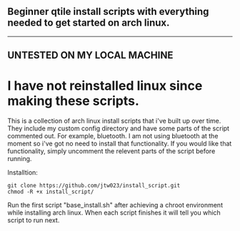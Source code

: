 ## Beginner qtile install scripts with everything needed to get started on arch linux.

<hr />

## UNTESTED ON MY LOCAL MACHINE
# I have not reinstalled linux since making these scripts.

This is a collection of arch linux install scripts that i've built up over time. They include my custom config directory and have some parts of the script commented out. For example, bluetooth. I am not using bluetooth at the moment so i've got no need to install that functionality. If you would like that functionality, simply uncomment the relevent parts of the script before running. 

Installtion:
~~~
git clone https://github.com/jtw023/install_script.git
chmod -R +x install_script/
~~~

Run the first script "base_install.sh" after achieving a chroot environment while installing arch linux. When each script finishes it will tell you which script to run next.  
